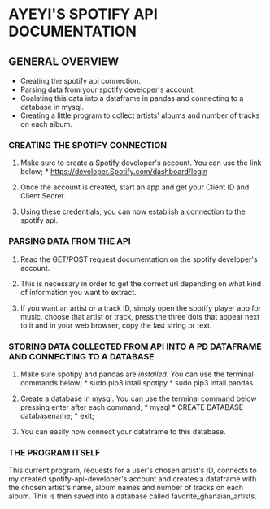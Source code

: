   # AYEYI'S SPOTIFY API DOCUMENTATION
  
  ## GENERAL OVERVIEW
  * Creating the spotify api connection.
  * Parsing data from your spotify developer's account.
  * Coalating this data into a dataframe in pandas and connecting to a database in mysql.
  * Creating a little program to collect artists' albums and number of tracks on each album.
  
  
  ### CREATING THE SPOTIFY CONNECTION
  1. Make sure to create a Spotify developer's account. You can use the link below;
    * https://developer.Spotify.com/dashboard/login
    
  2. Once the account is created, start an app and get your Client ID and Client Secret.
  
  3. Using these credentials, you can now establish a connection to the spotify api.
  

  ### PARSING DATA FROM THE API
  1. Read the GET/POST request documentation on the spotify developer's account.
  
  2. This is necessary in order to get the correct url depending on what kind of information you want to extract.
  
  3. If you want an artist or a track ID, simply open the spotify player app for music, choose that artist or track, press the three dots that appear next to it and in your web browser, copy the last string or text.
  
  
  ### STORING DATA COLLECTED FROM API INTO A PD DATAFRAME AND CONNECTING TO A DATABASE
  1. Make sure spotipy and pandas are *installed*. You can use the terminal commands below;
    * sudo pip3 intall spotipy
    * sudo pip3 intall pandas
  
  2. Create a database in mysql. You can use the terminal command below pressing enter after each command;
    * mysql
    * CREATE DATABASE databasename;
    * exit;
    
  3. You can easily now connect your dataframe to this database.
  
  
  ### THE PROGRAM ITSELF
  This current program, requests for a user's chosen artist's ID, connects to my created spotify-api-developer's account and creates a dataframe with the chosen artist's name, album names and number of tracks on each album. This is then saved into a database called favorite_ghanaian_artists.
  
  